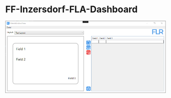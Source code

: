 # FF-Inzersdorf-FLA-Dashboard



![Main View](https://raw.githubusercontent.com/FlorianRedl/Cardprint/master/Assets/Screenshot_MainView.png)
